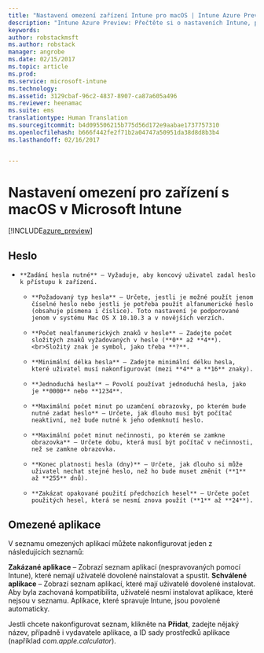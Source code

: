 ```yaml
---
title: "Nastavení omezení zařízení Intune pro macOS | Intune Azure Preview | Dokumentace Microsoftu"
description: "Intune Azure Preview: Přečtěte si o nastaveních Intune, pomocí kterých můžete řídit nastavení a funkce na zařízeních s macOS."
keywords: 
author: robstackmsft
ms.author: robstack
manager: angrobe
ms.date: 02/15/2017
ms.topic: article
ms.prod: 
ms.service: microsoft-intune
ms.technology: 
ms.assetid: 3129cbaf-96c2-4837-8907-ca87a605a496
ms.reviewer: heenamac
ms.suite: ems
translationtype: Human Translation
ms.sourcegitcommit: b4d095506215b775d56d172e9aabae1737757310
ms.openlocfilehash: b666f442fe2f71b2a04747a50951da38d8d8b3b4
ms.lasthandoff: 02/16/2017


---
```


# <a name="macos-device-restriction-settings-in-microsoft-intune"></a>Nastavení omezení pro zařízení s macOS v Microsoft Intune

[!INCLUDE[azure_preview](../includes/azure_preview.md)]

## <a name="password"></a>Heslo
-     **Zadání hesla nutné** – Vyžaduje, aby koncový uživatel zadal heslo k přístupu k zařízení.
    -     **Požadovaný typ hesla** – Určete, jestli je možné použít jenom číselné heslo nebo jestli je potřeba použít alfanumerické heslo (obsahuje písmena i číslice). Toto nastavení je podporované jenom v systému Mac OS X 10.10.3 a v novějších verzích.
    -     **Počet nealfanumerických znaků v hesle** – Zadejte počet složitých znaků vyžadovaných v hesle (**0** až **4**).<br>Složitý znak je symbol, jako třeba **?**.
    -     **Minimální délka hesla** – Zadejte minimální délku hesla, které uživatel musí nakonfigurovat (mezi **4** a **16** znaky).
    -     **Jednoduchá hesla** – Povolí používat jednoduchá hesla, jako je **0000** nebo **1234**.
    -     **Maximální počet minut po uzamčení obrazovky, po kterém bude nutné zadat heslo** – Určete, jak dlouho musí být počítač neaktivní, než bude nutné k jeho odemknutí heslo.
    -     **Maximální počet minut nečinnosti, po kterém se zamkne obrazovka** – Určete dobu, která musí být počítač v nečinnosti, než se zamkne obrazovka.
    -     **Konec platnosti hesla (dny)** – Určete, jak dlouho si může uživatel nechat stejné heslo, než ho bude muset změnit (**1** až **255** dnů).
    -     **Zakázat opakované použití předchozích hesel** – Určete počet použitých hesel, která se nesmí znova použít (**1** až **24**).

## <a name="restricted-apps"></a>Omezené aplikace

V seznamu omezených aplikací můžete nakonfigurovat jeden z následujících seznamů:

**Zakázané aplikace** – Zobrazí seznam aplikací (nespravovaných pomocí Intune), které nemají uživatelé dovolené nainstalovat a spustit.
**Schválené aplikace** – Zobrazí seznam aplikací, které mají uživatelé dovolené instalovat. Aby byla zachovaná kompatibilita, uživatelé nesmí instalovat aplikace, které nejsou v seznamu. Aplikace, které spravuje Intune, jsou povolené automaticky.

Jestli chcete nakonfigurovat seznam, klikněte na **Přidat**, zadejte nějaký název, případně i vydavatele aplikace, a ID sady prostředků aplikace (například *com.apple.calculator*).



